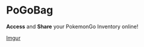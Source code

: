 # PoGoBag

**Access** and **Share** your PokemonGo Inventory online!

[Imgur](http://i.imgur.com/PBrqkkK.png)
